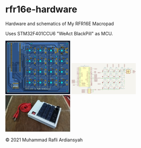 # rfr16e-hardware

Hardware and schematics of My RFR16E Macropad

Uses STM32F401CCU6 "WeAct BlackPill" as MCU.

<img src="https://github.com/rafliard23/rfr16e-hardware/blob/main/img/board.jpg" width="40%" height="40%"/>

<img src="https://github.com/rafliard23/rfr16e-hardware/blob/main/img/schematic.jpg" width="40%" height="40%"/>

<img src="https://github.com/rafliard23/rfr16e-hardware/blob/main/img/macropad.jpeg" width="40%" height="40%"/>

© 2021 Muhammad Rafli Ardiansyah
